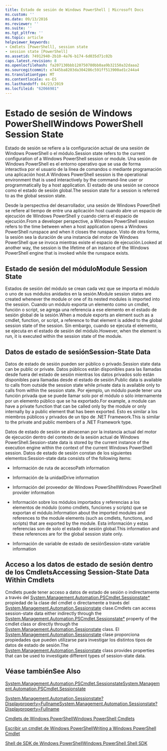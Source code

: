 ```yaml
---
title: Estado de sesión de Windows PowerShell | Microsoft Docs
ms.custom: ''
ms.date: 09/13/2016
ms.reviewer: ''
ms.suite: ''
ms.tgt_pltfrm: ''
ms.topic: article
helpviewer_keywords:
- Cmdlets [PowerShell], session state
- session state [PowerShell]
ms.assetid: 74912940-2b10-4a76-b174-6d035d71c02b
caps.latest.revision: 8
ms.openlocfilehash: fa207130bbb120750780bb0aa9b32150a32daaa2
ms.sourcegitcommit: e7445ba8203da304286c591ff513900ad1c244a4
ms.translationtype: MT
ms.contentlocale: es-ES
ms.lasthandoff: 04/23/2019
ms.locfileid: "62066981"
---
```

# <a name="windows-powershell-session-state"></a><span data-ttu-id="327e7-102">Estado de sesión de Windows PowerShell</span><span class="sxs-lookup"><span data-stu-id="327e7-102">Windows PowerShell Session State</span></span>

<span data-ttu-id="327e7-103">Estado de sesión se refiere a la configuración actual de una sesión de Windows PowerShell o el módulo.</span><span class="sxs-lookup"><span data-stu-id="327e7-103">Session state refers to the current configuration of a Windows PowerShell session or module.</span></span> <span data-ttu-id="327e7-104">Una sesión de Windows PowerShell es el entorno operativo que se usa de forma interactiva por el usuario de la línea de comandos o mediante programación una aplicación host.</span><span class="sxs-lookup"><span data-stu-id="327e7-104">A Windows PowerShell session is the operational environment that is used interactively by the command-line user or programmatically by a host application.</span></span> <span data-ttu-id="327e7-105">El estado de una sesión se conoce como el estado de sesión global.</span><span class="sxs-lookup"><span data-stu-id="327e7-105">The session state for a session is referred to as the global session state.</span></span>

<span data-ttu-id="327e7-106">Desde la perspectiva del desarrollador, una sesión de Windows PowerShell se refiere al tiempo de entre una aplicación host cuando abre un espacio de ejecución de Windows PowerShell y cuando cierra el espacio de ejecución.</span><span class="sxs-lookup"><span data-stu-id="327e7-106">From a developer perspective, a Windows PowerShell session refers to the time between when a host application opens a Windows PowerShell runspace and when it closes the runspace.</span></span> <span data-ttu-id="327e7-107">Visto de otra forma, la sesión sea la duración de una instancia del motor de Windows PowerShell que se invoca mientras existe el espacio de ejecución.</span><span class="sxs-lookup"><span data-stu-id="327e7-107">Looked at another way, the session is the lifetime of an instance of the Windows PowerShell engine that is invoked while the runspace exists.</span></span>

## <a name="module-session-state"></a><span data-ttu-id="327e7-108">Estado de sesión del módulo</span><span class="sxs-lookup"><span data-stu-id="327e7-108">Module Session State</span></span>

<span data-ttu-id="327e7-109">Estados de sesión del módulo se crean cada vez que se importa el módulo o uno de sus módulos anidados en la sesión.</span><span class="sxs-lookup"><span data-stu-id="327e7-109">Module session states are created whenever the module or one of its nested modules is imported into the session.</span></span> <span data-ttu-id="327e7-110">Cuando un módulo exporta un elemento como un cmdlet, función o script, se agrega una referencia a ese elemento en el estado de sesión global de la sesión.</span><span class="sxs-lookup"><span data-stu-id="327e7-110">When a module exports an element such as a cmdlet, function, or script, a reference to that element is added to the global session state of the session.</span></span> <span data-ttu-id="327e7-111">Sin embargo, cuando se ejecuta el elemento, se ejecuta en el estado de sesión del módulo.</span><span class="sxs-lookup"><span data-stu-id="327e7-111">However, when the element is run, it is executed within the session state of the module.</span></span>

## <a name="session-state-data"></a><span data-ttu-id="327e7-112">Datos de estado de sesión</span><span class="sxs-lookup"><span data-stu-id="327e7-112">Session-State Data</span></span>

<span data-ttu-id="327e7-113">Datos de estado de sesión pueden ser público o privado.</span><span class="sxs-lookup"><span data-stu-id="327e7-113">Session state data can be public or private.</span></span> <span data-ttu-id="327e7-114">Datos públicos están disponibles para las llamadas desde fuera del estado de sesión mientras los datos privados solo están disponibles para llamadas desde el estado de sesión.</span><span class="sxs-lookup"><span data-stu-id="327e7-114">Public data is available to calls from outside the session state while private data is available only to calls from within the session state.</span></span> <span data-ttu-id="327e7-115">Por ejemplo, un módulo puede tener una función privada que se puede llamar solo por el módulo o sólo internamente por un elemento público que se ha exportado.</span><span class="sxs-lookup"><span data-stu-id="327e7-115">For example, a module can have a private function that can be called only by the module or only internally by a public element that has been exported.</span></span> <span data-ttu-id="327e7-116">Esto es similar a los miembros públicos y privados de un tipo de .NET Framework.</span><span class="sxs-lookup"><span data-stu-id="327e7-116">This is similar to the private and public members of a .NET Framework type.</span></span>

<span data-ttu-id="327e7-117">Datos de estado de sesión se almacenan por la instancia actual del motor de ejecución dentro del contexto de la sesión actual de Windows PowerShell.</span><span class="sxs-lookup"><span data-stu-id="327e7-117">Session-state data is stored by the current instance of the execution engine within the context of the current Windows PowerShell session.</span></span> <span data-ttu-id="327e7-118">Datos de estado de sesión constan de los siguientes elementos:</span><span class="sxs-lookup"><span data-stu-id="327e7-118">Session-state data consists of the following items:</span></span>

- <span data-ttu-id="327e7-119">Información de ruta de acceso</span><span class="sxs-lookup"><span data-stu-id="327e7-119">Path information</span></span>

- <span data-ttu-id="327e7-120">Información de la unidad</span><span class="sxs-lookup"><span data-stu-id="327e7-120">Drive information</span></span>

- <span data-ttu-id="327e7-121">Información del proveedor de Windows PowerShell</span><span class="sxs-lookup"><span data-stu-id="327e7-121">Windows PowerShell provider information</span></span>

- <span data-ttu-id="327e7-122">Información sobre los módulos importados y referencias a los elementos de módulo (como cmdlets, funciones y scripts) que se exportan el módulo.</span><span class="sxs-lookup"><span data-stu-id="327e7-122">Information about the imported modules and references to the module elements (such as cmdlets, functions, and scripts) that are exported by the module.</span></span> <span data-ttu-id="327e7-123">Esta información y estas referencias son de solo el estado de sesión global.</span><span class="sxs-lookup"><span data-stu-id="327e7-123">This information and these references are for the global session state only.</span></span>

- <span data-ttu-id="327e7-124">Información de variable de estado de sesión</span><span class="sxs-lookup"><span data-stu-id="327e7-124">Session-state variable information</span></span>

## <a name="accessing-session-state-data-within-cmdlets"></a><span data-ttu-id="327e7-125">Acceso a los datos de estado de sesión dentro de los Cmdlets</span><span class="sxs-lookup"><span data-stu-id="327e7-125">Accessing Session-State Data Within Cmdlets</span></span>

<span data-ttu-id="327e7-126">Cmdlets puede tener acceso a datos de estado de sesión o indirectamente a través del [System.Management.Automation.PSCmdlet.Sessionstate\*](/dotnet/api/System.Management.Automation.PSCmdlet.SessionState) propiedad de la clase del cmdlet o directamente a través del [ System.Management.Automation.Sessionstate](/dotnet/api/System.Management.Automation.SessionState) clase.</span><span class="sxs-lookup"><span data-stu-id="327e7-126">Cmdlets can access session-state data either indirectly through the [System.Management.Automation.PSCmdlet.Sessionstate\*](/dotnet/api/System.Management.Automation.PSCmdlet.SessionState) property of the cmdlet class or directly through the [System.Management.Automation.Sessionstate](/dotnet/api/System.Management.Automation.SessionState) class.</span></span> <span data-ttu-id="327e7-127">El [System.Management.Automation.Sessionstate](/dotnet/api/System.Management.Automation.SessionState) clase proporciona propiedades que pueden utilizarse para investigar los distintos tipos de datos de estado de sesión.</span><span class="sxs-lookup"><span data-stu-id="327e7-127">The [System.Management.Automation.Sessionstate](/dotnet/api/System.Management.Automation.SessionState) class provides properties that can be used to investigate different types of session-state data.</span></span>

## <a name="see-also"></a><span data-ttu-id="327e7-128">Véase también</span><span class="sxs-lookup"><span data-stu-id="327e7-128">See Also</span></span>

[<span data-ttu-id="327e7-129">System.Management.Automation.PSCmdlet.Sessionstate</span><span class="sxs-lookup"><span data-stu-id="327e7-129">System.Management.Automation.PSCmdlet.Sessionstate</span></span>](/dotnet/api/System.Management.Automation.PSCmdlet.SessionState)

[<span data-ttu-id="327e7-130">System.Management.Automation.Sessionstate?Displayproperty=Fullname</span><span class="sxs-lookup"><span data-stu-id="327e7-130">System.Management.Automation.Sessionstate?Displayproperty=Fullname</span></span>](/dotnet/api/System.Management.Automation.SessionState)

[<span data-ttu-id="327e7-131">Cmdlets de Windows PowerShell</span><span class="sxs-lookup"><span data-stu-id="327e7-131">Windows PowerShell Cmdlets</span></span>](./cmdlet-overview.md)

[<span data-ttu-id="327e7-132">Escribir un cmdlet de Windows PowerShell</span><span class="sxs-lookup"><span data-stu-id="327e7-132">Writing a Windows PowerShell Cmdlet</span></span>](./writing-a-windows-powershell-cmdlet.md)

[<span data-ttu-id="327e7-133">Shell de SDK de Windows PowerShell</span><span class="sxs-lookup"><span data-stu-id="327e7-133">Windows PowerShell Shell SDK</span></span>](../windows-powershell-reference.md)
